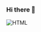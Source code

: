 ### Hi there 👋

<img alt="HTML" src ="https://img.shields.io/badge/HTML-E34F26.svg?&style=for-the-badge&logo=HTML&logoColor=white"/>
